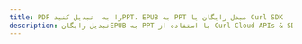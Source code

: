 ---title: PDF را به  تبدیل کنیدPPT، EPUB به PPT مبدل رایگان یا Curl SDKdescription: تبدیل رایگانEPUB به PPT با استفاده از Curl Cloud APIs & SDK همچنین اسناد PDF را در Cloud ایجاد، ویرایش و رندر کنید.---